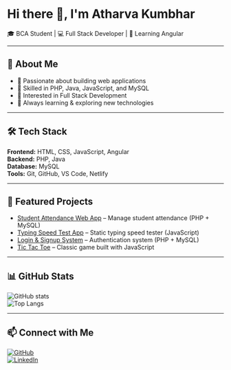 # Hi there 👋, I'm Atharva Kumbhar  

🎓 BCA Student | 💻 Full Stack Developer | 🌱 Learning Angular  

---

## 🚀 About Me  
- 🔹 Passionate about building web applications  
- 🔹 Skilled in PHP, Java, JavaScript, and MySQL  
- 🔹 Interested in Full Stack Development  
- 🔹 Always learning & exploring new technologies  

---

## 🛠️ Tech Stack  
**Frontend:** HTML, CSS, JavaScript, Angular  
**Backend:** PHP, Java  
**Database:** MySQL  
**Tools:** Git, GitHub, VS Code, Netlify  

---

## 📌 Featured Projects  
- [Student Attendance Web App](https://github.com/Athu9552/Student-Attandace-Web-App) – Manage student attendance (PHP + MySQL)  
- [Typing Speed Test App](https://github.com/Athu9552/Type-Master) – Static typing speed tester (JavaScript)  
- [Login & Signup System](https://github.com/Athu9552/FullStack_Task2_Login-Signup-System-using-PHP-MySQL) – Authentication system (PHP + MySQL)  
- [Tic Tac Toe](https://github.com/Athu9552/tic-tac-toe-javascript-project) – Classic game built with JavaScript  

---

## 📊 GitHub Stats  
![GitHub stats](https://github-readme-stats.vercel.app/api?username=Athu9552&show_icons=true&theme=radical)  
![Top Langs](https://github-readme-stats.vercel.app/api/top-langs/?username=Athu9552&layout=compact&theme=radical)  

---

## 📫 Connect with Me  
[![GitHub](https://img.shields.io/badge/GitHub-black?logo=github&logoColor=white)](https://github.com/Athu9552)  
[![LinkedIn](https://img.shields.io/badge/LinkedIn-blue?logo=linkedin&logoColor=white)](https://www.linkedin.com/in/atharva-kumbhar-0b245331a/)  
